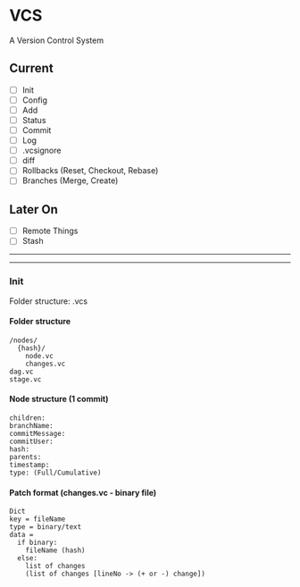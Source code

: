 # VCS
A Version Control System

## Current
- [ ] Init
- [ ] Config
- [ ] Add
- [ ] Status
- [ ] Commit
- [ ] Log
- [ ] .vcsignore
- [ ] diff
- [ ] Rollbacks (Reset, Checkout, Rebase)
- [ ] Branches (Merge, Create)

## Later On

- [ ] Remote Things
- [ ] Stash

---
---

### Init
Folder structure: .vcs

#### Folder structure
```
/nodes/  
  {hash}/
    node.vc
    changes.vc
dag.vc  
stage.vc
```

#### Node structure (1 commit)
```
children:
branchName:
commitMessage:
commitUser:
hash:
parents:
timestamp:
type: (Full/Cumulative)
```

#### Patch format (changes.vc - binary file)
```
Dict
key = fileName
type = binary/text
data =
  if binary:
    fileName (hash)
  else:
    list of changes
    (list of changes [lineNo -> (+ or -) change])
```